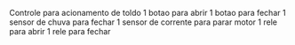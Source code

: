 Controle para acionamento de toldo
1 botao para abrir
1 botao para fechar
1 sensor de chuva para fechar
1 sensor de corrente para parar motor
1 rele para abrir
1 rele para fechar

